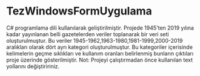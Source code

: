 # TezWindowsFormUygulama
 C# programlama dili kullanılarak geliştirilmiştir. 
 Projede 1945'ten 2019 yılına kadar yayınlanan belli gazetelerden veriler toplanarak bir veri seti oluşturulmuştur. 
 Bu veriler 1945-1962,1963-1980,1981-1999,2000-2019 aralıkları olarak dört ayrı kategori oluşturulmuştur. 
 Bu kategoriler içerisinde kelimelerin geçme sıklıkları ve kullanım oranları belirlenmiş bunların çıktıları proje üzerinde gösterilmiştir.
 Not: Projeyi çalıştırmadan önce kullanılan text yollarını değiştiririniz. 
